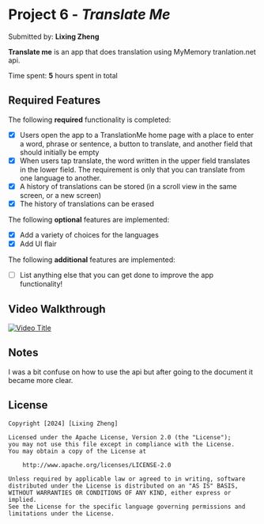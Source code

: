 # Project 6 - *Translate Me*

Submitted by: **Lixing Zheng**

**Translate me** is an app that does translation using MyMemory tranlation.net api.

Time spent: **5** hours spent in total

## Required Features

The following **required** functionality is completed:

- [x] Users open the app to a TranslationMe home page with a place to enter a word, phrase or sentence, a button to translate, and another field that should initially be empty
- [x] When users tap translate, the word written in the upper field translates in the lower field. The requirement is only that you can translate from one language to another.
- [x] A history of translations can be stored (in a scroll view in the same screen, or a new screen)
- [x] The history of translations can be erased
 
The following **optional** features are implemented:

- [x] Add a variety of choices for the languages
- [x] Add UI flair

The following **additional** features are implemented:

- [ ] List anything else that you can get done to improve the app functionality!

## Video Walkthrough

[![Video Title](http://img.youtube.com/vi/hHmtyvLvXa4I/0.jpg)](https://www.youtube.com/shorts/hHmtyvLvXa4)

## Notes

I was a bit confuse on how to use the api but after going to the document it became more clear.

## License

    Copyright [2024] [Lixing Zheng]

    Licensed under the Apache License, Version 2.0 (the "License");
    you may not use this file except in compliance with the License.
    You may obtain a copy of the License at

        http://www.apache.org/licenses/LICENSE-2.0

    Unless required by applicable law or agreed to in writing, software
    distributed under the License is distributed on an "AS IS" BASIS,
    WITHOUT WARRANTIES OR CONDITIONS OF ANY KIND, either express or implied.
    See the License for the specific language governing permissions and
    limitations under the License.
